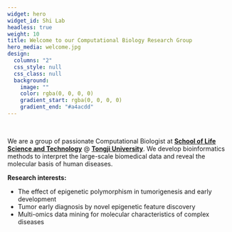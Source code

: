 ```yaml
---
widget: hero
widget_id: Shi Lab
headless: true
weight: 10
title: Welcome to our Computational Biology Research Group
hero_media: welcome.jpg
design:
  columns: "2"
  css_style: null
  css_class: null
  background:
    image: ""
    color: rgba(0, 0, 0, 0)
    gradient_start: rgba(0, 0, 0, 0)
    gradient_end: "#a4acdd"
---
```

<br>

We are a group of passionate Computational Biologist at **[School of Life Science and Technology](https://life.tongji.edu.cn/)** @ **[Tongji University](https://tongji.edu.cn/)**. We develop bioinformatics methods to interpret the large-scale biomedical data and reveal the molecular basis of human diseases.

**Research interests:**

* The effect of epigenetic polymorphism in tumorigenesis and early development
* Tumor early diagnosis by novel epigenetic feature discovery
* Multi-omics data mining for molecular characteristics of complex diseases